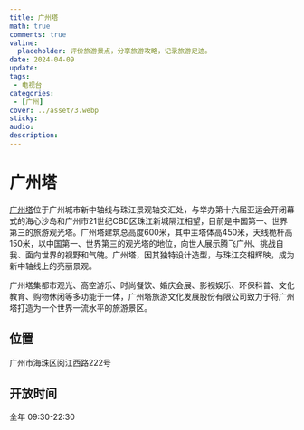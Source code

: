 ```yaml
---
title: 广州塔
math: true
comments: true
valine:
  placeholder: 评价旅游景点，分享旅游攻略，记录旅游足迹。
date: 2024-04-09
update: 
tags: 
 - 电视台
categories: 
 - [广州]
cover: ../asset/3.webp
sticky:
audio:
description:
---
```

# 广州塔
[广州塔](https://www.cantontower.com/#page1)位于广州城市新中轴线与珠江景观轴交汇处，与举办第十六届亚运会开闭幕式的海心沙岛和广州市21世纪CBD区珠江新城隔江相望，目前是中国第一、世界第三的旅游观光塔。广州塔建筑总高度600米，其中主塔体高450米，天线桅杆高150米，以中国第一、世界第三的观光塔的地位，向世人展示腾飞广州、挑战自我、面向世界的视野和气魄。广州塔，因其独特设计造型，与珠江交相辉映，成为新中轴线上的亮丽景观。


广州塔集都市观光、高空游乐、时尚餐饮、婚庆会展、影视娱乐、环保科普、文化教育、购物休闲等多功能于一体，广州塔旅游文化发展股份有限公司致力于将广州塔打造为一个世界一流水平的旅游景区。
## 位置
广州市海珠区阅江西路222号
## 开放时间
全年 09:30-22:30
